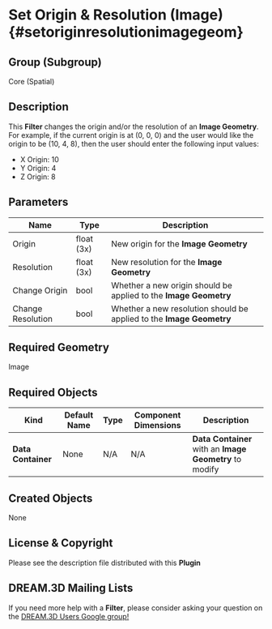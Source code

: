 Set Origin & Resolution (Image)  {#setoriginresolutionimagegeom}
=============

## Group (Subgroup) ##
Core (Spatial)

## Description ##
This **Filter** changes the origin and/or the resolution of an **Image Geometry**. For example, if the current origin is at (0, 0, 0) and the user would like the origin to be (10, 4, 8), then the user should enter the following input values:

+ X Origin: 10
+ Y Origin: 4
+ Z Origin: 8

## Parameters ##

| Name    | Type      |  Description |
|---------|-----------|--------|
| Origin | float (3x) | New origin for the **Image Geometry** |
| Resolution | float (3x) | New resolution for the **Image Geometry** |
| Change Origin | bool | Whether a new origin should be applied to the **Image Geometry** |
| Change Resolution | bool | Whether a new resolution should be applied to the **Image Geometry** |

## Required Geometry ##
Image

## Required Objects ##
| Kind | Default Name | Type | Component Dimensions | Description |
|------|--------------|-------------|---------|-----|
| **Data Container** | None | N/A | N/A | **Data Container** with an **Image Geometry** to modify |

## Created Objects ##
None

## License & Copyright ##

Please see the description file distributed with this **Plugin**

## DREAM.3D Mailing Lists ##

If you need more help with a **Filter**, please consider asking your question on the [DREAM.3D Users Google group!](https://groups.google.com/forum/?hl=en#!forum/dream3d-users)



